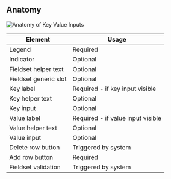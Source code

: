 ## Anatomy

<!-- image then table -->
![Anatomy of Key Value Inputs](/assets/components/form/key-value-inputs/key-value-inputs-anatomy.png)

<!-- this is just an example, refer to other components to see how to fill this table -->
| Element              | Usage                                           |
|----------------------|-------------------------------------------------|
| Legend               | Required                                        |
| Indicator            | Optional                                        |
| Fieldset helper text | Optional                                        |
| Fieldset generic slot| Optional                                        |
| Key label            | Required - if key input visible                 |
| Key helper text      | Optional                                        |
| Key input            | Optional                                        |
| Value label          | Required - if value input visible               |
| Value helper text    | Optional                                        |
| Value input          | Optional                                        |
| Delete row button    | Triggered by system                             |
| Add row button       | Required                                        |
| Fieldset validation  | Triggered by system                             |
